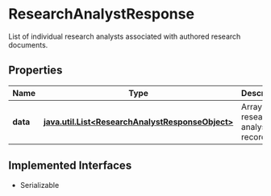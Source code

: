 

# ResearchAnalystResponse

List of individual research analysts associated with authored research documents.

## Properties

Name | Type | Description | Notes
------------ | ------------- | ------------- | -------------
**data** | [**java.util.List&lt;ResearchAnalystResponseObject&gt;**](ResearchAnalystResponseObject.md) | Array of research analyst records. |  [optional]


## Implemented Interfaces

* Serializable


